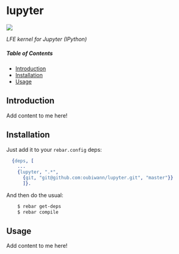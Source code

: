 # lupyter

[travis]: https://travis-ci.org/oubiwann/lupyter
[travis-badge]: https://travis-ci.org/oubiwann/lupyter.png?branch=master

[![][lupyter-tiny]][lupyter-large]

[lupyter-tiny]: resources/images/lupyter-sq-x250.png
[lupyter-large]: resources/images/lupyter-sq.png

*LFE kernel for Jupyter (IPython)*

##### Table of Contents

* [Introduction](#introduction-)
* [Installation](#installation-)
* [Usage](#usage-)

## Introduction

Add content to me here!


## Installation

Just add it to your ``rebar.config`` deps:

```erlang
  {deps, [
    ...
    {lupyter, ".*",
      {git, "git@github.com:oubiwann/lupyter.git", "master"}}
      ]}.
```

And then do the usual:

```bash
    $ rebar get-deps
    $ rebar compile
```


## Usage

Add content to me here!
